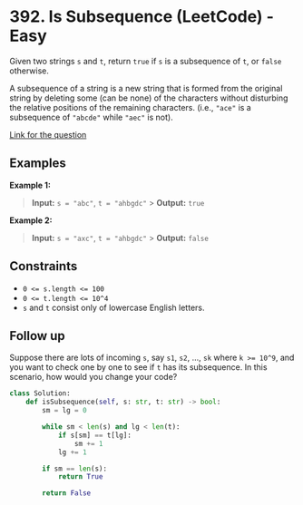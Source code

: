 # 392. Is Subsequence (LeetCode) - Easy

Given two strings `s` and `t`, return `true` if `s` is a subsequence of `t`, or `false` otherwise.

A subsequence of a string is a new string that is formed from the original string by deleting some (can be none) of the characters without disturbing the relative positions of the remaining characters. (i.e., `"ace"` is a subsequence of `"abcde"` while `"aec"` is not).

[Link for the question](https://leetcode.com/problems/is-subsequence/)

## Examples

**Example 1:**

> **Input:** `s = "abc"`, `t = "ahbgdc"` > **Output:** `true`

**Example 2:**

> **Input:** `s = "axc"`, `t = "ahbgdc"` > **Output:** `false`

## Constraints

- `0 <= s.length <= 100`
- `0 <= t.length <= 10^4`
- `s` and `t` consist only of lowercase English letters.

## Follow up

Suppose there are lots of incoming `s`, say `s1`, `s2`, ..., `sk` where `k >= 10^9`, and you want to check one by one to see if `t` has its subsequence. In this scenario, how would you change your code?

```Python
class Solution:
    def isSubsequence(self, s: str, t: str) -> bool:
        sm = lg = 0

        while sm < len(s) and lg < len(t):
            if s[sm] == t[lg]:
                sm += 1
            lg += 1

        if sm == len(s):
            return True

        return False
```
